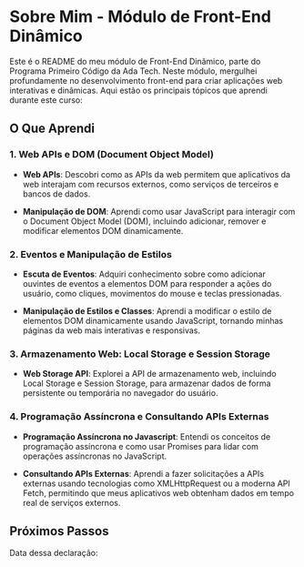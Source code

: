 # Sobre Mim - Módulo de Front-End Dinâmico

Este é o README do meu módulo de Front-End Dinâmico, parte do Programa Primeiro Código da Ada Tech. Neste módulo, mergulhei profundamente no desenvolvimento front-end para criar aplicações web interativas e dinâmicas. Aqui estão os principais tópicos que aprendi durante este curso:

## O Que Aprendi

### 1. Web APIs e DOM (Document Object Model)

- **Web APIs**: Descobri como as APIs da web permitem que aplicativos da web interajam com recursos externos, como serviços de terceiros e bancos de dados.

- **Manipulação de DOM**: Aprendi como usar JavaScript para interagir com o Document Object Model (DOM), incluindo adicionar, remover e modificar elementos DOM dinamicamente.

### 2. Eventos e Manipulação de Estilos

- **Escuta de Eventos**: Adquiri conhecimento sobre como adicionar ouvintes de eventos a elementos DOM para responder a ações do usuário, como cliques, movimentos do mouse e teclas pressionadas.

- **Manipulação de Estilos e Classes**: Aprendi a modificar o estilo de elementos DOM dinamicamente usando JavaScript, tornando minhas páginas da web mais interativas e responsivas.

### 3. Armazenamento Web: Local Storage e Session Storage

- **Web Storage API**: Explorei a API de armazenamento web, incluindo Local Storage e Session Storage, para armazenar dados de forma persistente ou temporária no navegador do usuário.

### 4. Programação Assíncrona e Consultando APIs Externas

- **Programação Assíncrona no Javascript**: Entendi os conceitos de programação assíncrona e como usar Promises para lidar com operações assíncronas no JavaScript.

- **Consultando APIs Externas**: Aprendi a fazer solicitações a APIs externas usando tecnologias como XMLHttpRequest ou a moderna API Fetch, permitindo que meus aplicativos web obtenham dados em tempo real de serviços externos.

## Próximos Passos

Data dessa declaração: